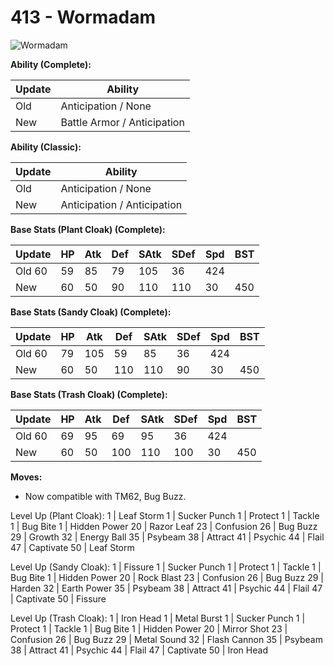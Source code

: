 # 413 - Wormadam
![][413]

**Ability (Complete):**

Update | Ability
---    | ---
Old    | Anticipation / None
New    | Battle Armor / Anticipation

**Ability (Classic):**

Update | Ability
---    | ---
Old    | Anticipation / None
New    | Anticipation / Anticipation

**Base Stats (Plant Cloak) (Complete):**

Update | HP | Atk | Def | SAtk | SDef | Spd | BST
---    | ---| --- | --- | ---  | ---  | --- | ---
Old     60 |  59 |  85 |  79  |  105  |  36  |  424
New    | 60 |  50 |  90 |  110  |  110  |  30  |  450

**Base Stats (Sandy Cloak) (Complete):**

Update | HP | Atk | Def | SAtk | SDef | Spd | BST
---    | ---| --- | --- | ---  | ---  | --- | ---
Old     60 |  79 |  105 |  59  |  85  |  36  |  424
New    | 60 |  50 |  110 |  110  |  90  |  30  |  450

**Base Stats (Trash Cloak) (Complete):**

Update | HP | Atk | Def | SAtk | SDef | Spd | BST
---    | ---| --- | --- | ---  | ---  | --- | ---
Old     60 |  69 |  95 |  69  |  95  |  36  |  424
New    | 60 |  50 |  100 |  110  |  100  |  30  |  450

**Moves:**

 - Now compatible with TM62, Bug Buzz.

Level Up (Plant Cloak):
  1   | Leaf Storm
  1   | Sucker Punch
  1   | Protect
  1   | Tackle
  1   | Bug Bite
  1   | Hidden Power
 20   | Razor Leaf
 23   | Confusion
 26   | Bug Buzz
 29   | Growth
 32   | Energy Ball
 35   | Psybeam
 38   | Attract
 41   | Psychic
 44   | Flail
 47   | Captivate
 50   | Leaf Storm

Level Up (Sandy Cloak):
  1   | Fissure
  1   | Sucker Punch
  1   | Protect
  1   | Tackle
  1   | Bug Bite
  1   | Hidden Power
 20   | Rock Blast
 23   | Confusion
 26   | Bug Buzz
 29   | Harden
 32   | Earth Power
 35   | Psybeam
 38   | Attract
 41   | Psychic
 44   | Flail
 47   | Captivate
 50   | Fissure

Level Up (Trash Cloak):
  1   | Iron Head
  1   | Metal Burst
  1   | Sucker Punch
  1   | Protect
  1   | Tackle
  1   | Bug Bite
  1   | Hidden Power
 20   | Mirror Shot
 23   | Confusion
 26   | Bug Buzz
 29   | Metal Sound
 32   | Flash Cannon
 35   | Psybeam
 38   | Attract
 41   | Psychic
 44   | Flail
 47   | Captivate
 50   | Iron Head



[413]: https://raw.githubusercontent.com/PokeAPI/sprites/master/sprites/pokemon/413.png "Wormadam"
